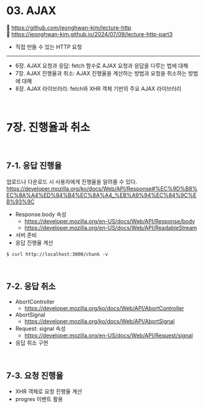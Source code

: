 # 03. AJAX

🔗 https://github.com/jeonghwan-kim/lecture-http  
🔗 https://jeonghwan-kim.github.io/2024/07/09/lecture-http-part3

- 직접 만들 수 있는 HTTP 요청

<hr>

- 6장. AJAX 요청과 응답: fetch 함수로 AJAX 요청과 응답을 다루는 법에 대해
- 7장. AJAX 진행율과 취소: AJAX 진행율을 계산하는 방법과 요청을 취소하는 방법에 대해
- 8장. AJAX 라이브러리: fetch와 XHR 객체 기반의 주요 AJAX 라이브러리

<br>

# 7장. 진행율과 취소

<br>

## 7-1. 응답 진행율

업로드나 다운로드 시 사용자에게 진행율을 알려줄 수 있다.
https://developer.mozilla.org/ko/docs/Web/API/Response#%EC%9D%B8%EC%8A%A4%ED%84%B4%EC%8A%A4_%EB%A9%94%EC%84%9C%EB%93%9C

- Response.body 속성
  - https://developer.mozilla.org/en-US/docs/Web/API/Response/body
  - https://developer.mozilla.org/en-US/docs/Web/API/ReadableStream
- 서버 준비
- 응답 진행율 계산

```shell
$ curl http://localhost:3000/chunk -v
```

<br>

## 7-2. 응답 취소

- AbortController
  - https://developer.mozilla.org/ko/docs/Web/API/AbortController
- AbortSignal
  - https://developer.mozilla.org/ko/docs/Web/API/AbortSignal
- Request: signal 속성
  - https://developer.mozilla.org/en-US/docs/Web/API/Request/signal
- 응답 취소 구현

<br>

## 7-3. 요청 진행율

- XHR 객체로 요청 진행율 계산
- progres 이벤트 활용
